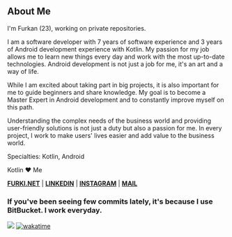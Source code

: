 ## About Me

I'm Furkan (23), working on private repositories.

I am a software developer with 7 years of software experience and 3 years of Android development experience with Kotlin. My passion for my job allows me to learn new things every day and work with the most up-to-date technologies. Android development is not just a job for me, it's an art and a way of life.

While I am excited about taking part in big projects, it is also important for me to guide beginners and share knowledge. My goal is to become a Master Expert in Android development and to constantly improve myself on this path.

Understanding the complex needs of the business world and providing user-friendly solutions is not just a duty but also a passion for me. In every project, I work to make users' lives easier and add value to the business world.

Specialties: Kotlin, Android

Kotlin ❤️ Me

**[FURKI.NET](https://furki.net/)** | **[LINKEDIN](https://www.linkedin.com/in/furkanbalci0/)** | **[INSTAGRAM](https://www.instagram.com/furkanbalci0/)** | **[MAIL](mailto:furkanbalci000@gmail.com)**

### If you've been seeing few commits lately, it's because I use **BitBucket**. I work everyday.

![](https://komarev.com/ghpvc/?username=furkanbalci0)
[![wakatime](https://wakatime.com/badge/user/b7d64418-1e77-4fff-9b79-03f02bfc3476.svg)](https://wakatime.com/@b7d64418-1e77-4fff-9b79-03f02bfc3476)
